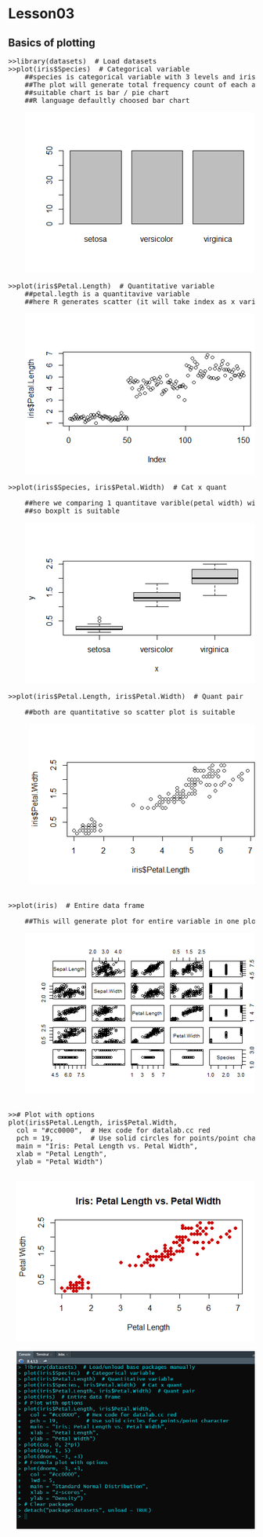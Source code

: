 # Lesson03
## Basics of plotting
<pre>
>>library(datasets)  # Load datasets
>>plot(iris$Species)  # Categorical variable
    ##species is categorical variable with 3 levels and iris is the data set name
    ##The plot will generate total frequency count of each and every species
    ##suitable chart is bar / pie chart
    ##R language defaultly choosed bar chart
    
    <img src="https://github.com/FathirAMM/R-programming-in-practice/blob/main/free%20code%20camp/Lesson3/barchart.png"  alt="barchart"/>

>>plot(iris$Petal.Length)  # Quantitative variable
    ##petal.legth is a quantitavive variable
    ##here R generates scatter (it will take index as x variable defaultly)
    
    <img src="https://github.com/FathirAMM/R-programming-in-practice/blob/main/free%20code%20camp/Lesson3/scatter.png"  alt="scatter"/>
    
>>plot(iris$Species, iris$Petal.Width)  # Cat x quant

    ##here we comparing 1 quantitave varible(petal width) with qualitative variable(species)
    ##so boxplt is suitable
    
    <img src="https://github.com/FathirAMM/R-programming-in-practice/blob/main/free%20code%20camp/Lesson3/boxplot.png"  alt="boxplt"/>
    
>>plot(iris$Petal.Length, iris$Petal.Width)  # Quant pair

    ##both are quantitative so scatter plot is suitable
    
     <img src="https://github.com/FathirAMM/R-programming-in-practice/blob/main/free%20code%20camp/Lesson3/scatter2.png"  alt="scatter2"/>
     
     
>>plot(iris)  # Entire data frame

    ##This will generate plot for entire variable in one plot
    
    <img src="https://github.com/FathirAMM/R-programming-in-practice/blob/main/free%20code%20camp/Lesson3/allplot.png"  alt="allin one"/>
    
    
>># Plot with options
plot(iris$Petal.Length, iris$Petal.Width,
  col = "#cc0000",  # Hex code for datalab.cc red
  pch = 19,         # Use solid circles for points/point character
  main = "Iris: Petal Length vs. Petal Width",
  xlab = "Petal Length",
  ylab = "Petal Width")
  
  
  <img src="https://github.com/FathirAMM/R-programming-in-practice/blob/main/free%20code%20camp/Lesson3/colorplot.png" />
  
  <img src="https://github.com/FathirAMM/R-programming-in-practice/blob/main/free%20code%20camp/Lesson3/123456.png" />
    
</pre>
